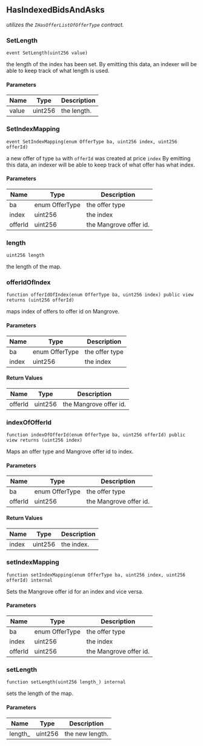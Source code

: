 ## HasIndexedBidsAndAsks

_utilizes the `IHasOfferListOfOfferType` contract._

### SetLength

```solidity
event SetLength(uint256 value)
```

the length of the index has been set.
By emitting this data, an indexer will be able to keep track of what length is used.

#### Parameters

| Name | Type | Description |
| ---- | ---- | ----------- |
| value | uint256 | the length. |

### SetIndexMapping

```solidity
event SetIndexMapping(enum OfferType ba, uint256 index, uint256 offerId)
```

a new offer of type `ba` with `offerId` was created at price `index`
By emitting this data, an indexer will be able to keep track of what offer has what index.

#### Parameters

| Name | Type | Description |
| ---- | ---- | ----------- |
| ba | enum OfferType | the offer type |
| index | uint256 | the index |
| offerId | uint256 | the Mangrove offer id. |

### length

```solidity
uint256 length
```

the length of the map.

### offerIdOfIndex

```solidity
function offerIdOfIndex(enum OfferType ba, uint256 index) public view returns (uint256 offerId)
```

maps index of offers to offer id on Mangrove.

#### Parameters

| Name | Type | Description |
| ---- | ---- | ----------- |
| ba | enum OfferType | the offer type |
| index | uint256 | the index |

#### Return Values

| Name | Type | Description |
| ---- | ---- | ----------- |
| offerId | uint256 | the Mangrove offer id. |

### indexOfOfferId

```solidity
function indexOfOfferId(enum OfferType ba, uint256 offerId) public view returns (uint256 index)
```

Maps an offer type and Mangrove offer id to index.

#### Parameters

| Name | Type | Description |
| ---- | ---- | ----------- |
| ba | enum OfferType | the offer type |
| offerId | uint256 | the Mangrove offer id. |

#### Return Values

| Name | Type | Description |
| ---- | ---- | ----------- |
| index | uint256 | the index. |

### setIndexMapping

```solidity
function setIndexMapping(enum OfferType ba, uint256 index, uint256 offerId) internal
```

Sets the Mangrove offer id for an index and vice versa.

#### Parameters

| Name | Type | Description |
| ---- | ---- | ----------- |
| ba | enum OfferType | the offer type |
| index | uint256 | the index |
| offerId | uint256 | the Mangrove offer id. |

### setLength

```solidity
function setLength(uint256 length_) internal
```

sets the length of the map.

#### Parameters

| Name | Type | Description |
| ---- | ---- | ----------- |
| length_ | uint256 | the new length. |

